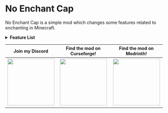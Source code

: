 # No Enchant Cap

No Enchant Cap is a simple mod which changes some features related to enchanting in Minecraft.

<details>
<summary><b>Feature List</b></summary><br>
Removes the anvil experience limit. (Enabled by default)<br>
<img src="https://github.com/AmyMialee/no-enchant-cap/raw/main/assets/anvilXPCap.png"><br><br>
Allows any enchantment on any item. (Enabled by default)<br>
<img src="https://github.com/AmyMialee/no-enchant-cap/raw/main/assets/incompatibleItem.png"><br><br>
Enchantments over X (10) will use number levels.<br>
<img src="https://github.com/AmyMialee/no-enchant-cap/raw/main/assets/numberLevels.png"><br><br>
Removes all limits on the /enchant command.<br>
<img src="https://github.com/AmyMialee/no-enchant-cap/raw/main/assets/enchantCommand.png"><br><br>
Using /enchant you can add negative levels. (Likely won't function as intended)<br>
<img src="https://github.com/AmyMialee/no-enchant-cap/raw/main/assets/negativeLevels.png"><br><br>
Allow incompatible enchantments to be applied together. (Disabled by default)<br>
<img src="https://github.com/AmyMialee/no-enchant-cap/raw/main/assets/mergeIncompatible.png"><br><br>
Allows combining above typical enchantment limits. (Disabled by default)<br>
<img src="https://github.com/AmyMialee/no-enchant-cap/raw/main/assets/anvilLevelCap.png"><br><br>
</details>

<table align="center">
    <tr>
        <th><b>Join my Discord</b></th>
        <th><b>Find the mod on Curseforge!</b></th>
        <th><b>Find the mod on Modrinth!</b></th>
    </tr>
    <tr>
        <th>
            <a href="https://discord.gg/P4dUsxv6An">
                <img src="https://cdn.discordapp.com/attachments/793182374410059887/924000460292104282/3437c10597c1526c3dbd98c737c2bcae.svg" width="150" height="150">
            </a>
        </th>
        <th>
            <a href="https://www.curseforge.com/minecraft/mc-mods/no-enchant-cap">
                <img src="https://cdn.discordapp.com/attachments/793182374410059887/923990008543711282/anvil.svg" width="150" height="150">
            </a>
        </th>
        <th>
            <a href="https://modrinth.com/mod/no-enchant-cap">
                <img src="https://docs.modrinth.com/img/logo.svg" width="150" height="150">
            </a>
        </th>
    </tr>
</table>